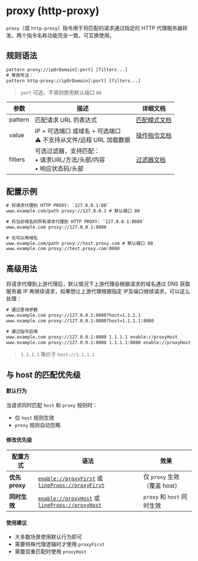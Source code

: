 # proxy (http-proxy)
`proxy`（或 `http-proxy`）指令用于将匹配的请求通过指定的 HTTP 代理服务器转发。两个指令名称功能完全一致，可互换使用。

## 规则语法
``` txt
pattern proxy://ipOrDomain[:port] [filters...]
# 等效写法：
pattern http-proxy://ipOrDomain[:port] [filters...]
```
> `port` 可选，不填则使用默认端口 `80`

| 参数    | 描述                                                         | 详细文档                  |
| ------- | ------------------------------------------------------------ | ------------------------- |
| pattern | 匹配请求 URL 的表达式                                        | [匹配模式文档](./pattern) |
| value   | IP + 可选端口 或域名 + 可选端口<br/>⚠️ 不支持从文件/远程 URL 加载数据 | [操作指令文档](./operation)   |
| filters | 可选过滤器，支持匹配：<br/>• 请求URL/方法/头部/内容<br/>• 响应状态码/头部 | [过滤器文档](./filters) |

## 配置示例
``` txt
# 将请求代理到 HTTP PROXY: `127.0.0.1:80`
www.example.com/path proxy://127.0.0.1 # 默认端口 80

# 将当前域名的所有请求代理到 HTTP PROXY: `127.0.0.1:8080`
www.example.com proxy://127.0.0.1:8080

# 也可以用域名
www.example.com/path proxy://test.proxy.com # 默认端口 80
www.example.com proxy://test.proxy.com:8080
```

## 高级用法
将请求代理到上游代理后，默认情况下上游代理会根据请求的域名通过 DNS 获取服务器 IP 再继续请求，如果想让上游代理根据指定 IP及端口继续请求，可以这么处理：
``` txt
# 通过查询参数
www.example.com proxy://127.0.0.1:8080?host=1.1.1.1
www.example.com proxy://127.0.0.1:8080?host=1.1.1.1:8080

# 通过指令启用
www.example.com proxy://127.0.0.1:8080 1.1.1.1 enable://proxyHost
www.example.com proxy://127.0.0.1:8080 1.1.1.1:8080 enable://proxyHost
````
> `1.1.1.1` 等价于 `host://1.1.1.1`

## 与 host 的匹配优先级

#### 默认行为

当请求同时匹配 `host` 和 `proxy` 规则时：
- 仅 `host` 规则生效
- `proxy` 规则自动忽略

#### 修改优先级
| 配置方式 | 语法 | 效果 |
|---------|------|------|
| **优先 proxy** | [`enable://proxyFirst`](./enable) 或 [`lineProps://proxyFirst`](./lineProps) | 仅 `proxy` 生效（覆盖 host） |
| **同时生效** | [`enable://proxyHost`](./enable) 或 [`lineProps://proxyHost`](./lineProps) | `proxy` 和 `host` 同时生效 |

#### 使用建议
- 大多数场景使用默认行为即可
- 需要特殊代理逻辑时才使用 `proxyFirst`
- 需要双重匹配时使用 `proxyHost`
